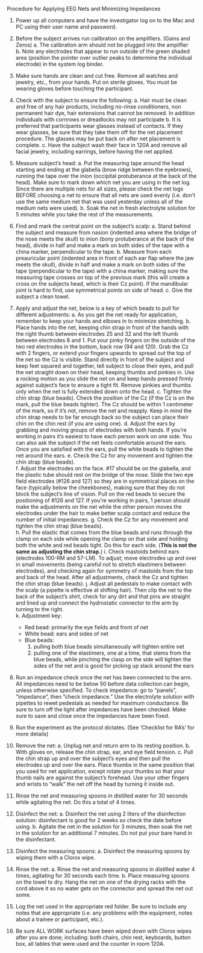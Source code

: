 Procedure for Applying EEG Nets and Minimizing Impedances

1.	Power up all computers and have the investigator log on to the Mac and PC using their user name and password.

2.	Before the subject arrives run calibration on the amplifiers. (Gains and Zeros) 
  a.	The calibration arm should not be plugged into the amplifier	
  b.	Note any electrodes that appear to run outside of the green shaded area (position the pointer over outlier peaks to determine the individual electrode) in the system log binder.

3.	Make sure hands are clean and cut free.  Remove all watches and jewelry, etc., from your hands. Put on sterile gloves.  You must be wearing gloves before touching the participant.

4.	Check with the subject to ensure the following:
  a.	Hair must be clean and free of any hair products, including no-rinse conditioners, non permanent hair dye, hair extensions that cannot be removed.  In addition individuals with cornrows or dreadlocks may not participate
  b.	It is preferred that participants wear glasses instead of contacts.  If they wear glasses, be sure that they take them off for the net placement procedure.  The glasses may be put back on after net placement is complete.
  c.	Have the subject wash their face in 120A and remove all facial jewelry, including earrings, before having the net applied.  

5.	Measure subject’s head: 
  a.	Put the measuring tape around the head starting and ending at the glabella (brow ridge between the eyebrows), running the tape over the inion (occipital protuberance at the back of the head).  Make sure to mark down which net you are using in the net log. Since there are multiple nets for all sizes, please check the net logs BEFORE choosing a net to ensure that all nets are used evenly (i.e. don’t use the same medium net that was used yesterday unless all of the medium nets were used).
  b.	Soak the net in fresh electrolyte solution for 5 minutes while you take the rest of the measurements.

6.	Find and mark the central point on the subject’s scalp:
  a.	Stand behind the subject and measure from nasion (indented area where the bridge of the nose meets the skull) to inion (bony protuberance at the back of the head), divide in half and make a mark on both sides of the tape with a china marker, perpendicular to the tape.
  b.	Measure from each preauricular point (indented area in front of each ear flap where the jaw meets the skull), divide in half and make a mark on both sides of the tape (perpendicular to the tape) with a china marker, making sure the measuring tape crosses on top of the previous mark (this will create a cross on the subjects head, which is their Cz point). If the mandibular joint is hard to find, use symmetrical points on side of head.
  c.	Give the subject a clean towel.

7.	Apply and adjust the net, below is a key of which beads to pull for different adjustments:
  a.	As you get the net ready for application, remember to keep your hands and elbows in to minimize stretching. 
  b.	Place hands into the net, keeping chin strap in front of the hands with the right thumb between electrodes 25 and 32 and the left thumb between electrodes 8 and 1. Put your pinky fingers on the outside of the two red electrodes in the bottom, back row (94 and 120). Grab the Cz with 2 fingers, or extend your fingers upwards to spread out the top of the net so the Cz is visible. Stand directly in front of the subject and keep feet squared and together, tell subject to close their eyes, and pull the net straight down on their head, keeping thumbs and pinkies in.  Use a rocking motion as you slide the net on and keep hands pressed firmly against subject’s face to ensure a tight fit. Remove pinkies and thumbs only when the net is fully extended down onto the head.
  c.	Tighten the chin strap (blue beads). Check the position of the Cz (if the Cz is on the mark, pull the blue beads tighter). The Cz should be within 1 centimeter of the mark, so if it’s not, remove the net and reapply. Keep in mind the chin strap needs to be far enough back so the subject can place their chin on the chin rest (if you are using one).
  d.	Adjust the ears by grabbing and moving groups of electrodes with both hands. If you’re working in pairs it’s easiest to have each person work on one side. You can also ask the subject if the net feels comfortable around the ears. Once you are satisfied with the ears, pull the white beads to tighten the net around the ears. 
  e.	Check the Cz for any movement and tighten the chin strap (blue beads).  
  f.	Adjust the electrodes on the face. #17 should be on the glabella, and the plastic tube should rest on the bridge of the nose. Slide the two eye field electrodes (#126 and 127) so they are in symmetrical places on the face (typically below the cheekbones), making sure that they do not block the subject’s line of vision. Pull on the red beads to secure the positioning of #126 and 127.  If you’re working in pairs, 1 person should make the adjustments on the net while the other person moves the electrodes under the hair to make better scalp contact and reduce the number of initial impedances.
  g.	Check the Cz for any movement and tighten the chin strap (blue beads).  
  h.	Pull the elastic that comes from the blue beads and runs through the clamp on each side while opening the clamp on that side and holding both the white and red beads tight. Do this for each side. (**This is not the same as adjusting the chin strap.**)
  i.	Check mastoids behind ears (electrodes 100-RM and 57-LM).  To adjust; move electrodes up and over in small movements (being careful not to stretch elastimers between electrodes), and checking again for symmetry of mastoids from the top and back of the head.  After all adjustments, check the Cz and tighten the chin strap (blue beads).
  j.	Adjust all pedestals to make contact with the scalp (a pipette is effective at shifting hair). Then clip the net to the back of the subject’s shirt, check for any dirt and that pins are straight and lined up and connect the hydrostatic connector to the arm by turning to the right.  
  k.	Adjustment key:
    - Red bead: primarily the eye fields and front of net
    - White bead: ears and sides of net
    - Blue beads:
      1.	pulling both blue beads simultaneously will tighten entire net
      2.	pulling one of the elastimers, one at a time, that stems from the blue beads, while pinching the clasp on the side will tighten the sides of the net and is good for picking up slack around the ears

8.	Run an impedance check once the net has been connected to the arm.  All impedances need to be below 50 before data collection can begin, unless otherwise specified.  To check impedance: go to “panels”, “impedance”, then “check impedance.”  Use the electrolyte solution with pipettes to rewet pedestals as needed for maximum conductance. Be sure to turn off the light after impedances have been checked.  Make sure to save and close once the impedances have been fixed.

9.	Run the experiment as the protocol dictates. (See ‘Checklist for RA’s’ for more details)

10.	Remove the net:
  a.	Unplug net and return arm to its resting position.
  b.	With gloves on, release the chin strap, ear, and eye field tension.
  c.	Pull the chin strap up and over the subject’s eyes and then pull the electrodes up and over the ears. Place thumbs in the same position that you used for net application, except rotate your thumbs so that your thumb nails are against the subject’s forehead. Use your other fingers and wrists to “walk” the net off the head by turning it inside out.

11.	Rinse the net and measuring spoons in distilled water for 30 seconds while agitating the net. Do this a total of 4 times.

12.	Disinfect the net:
  a.	Disinfect the net using 2 liters of the disinfection solution:  disinfectant is good for 2 weeks so check the date before using.
  b.	Agitate the net in the solution for 3 minutes, then soak the net in the solution for an additional 7 minutes.  Do not put your bare hand in the disinfectant.

13.	Disinfect the measuring spoons:
  a.	Disinfect the measuring spoons by wiping them with a Clorox wipe.

14.	Rinse the net:
  a.	Rinse the net and measuring spoons in distilled water 4 times, agitating for 30 seconds each time.
  b.	Place measuring spoons on the towel to dry. Hang the net on one of the drying racks with the cord above it so no water gets on the connector and spread the net out some.

15.	Log the net used in the appropriate red folder. Be sure to include any notes that are appropriate (i.e. any problems with the equipment, notes about a trainee or participant, etc.).

16.	Be sure ALL WORK surfaces have been wiped down with Clorox wipes after you are done; including: both chairs, chin rest, keyboards, button box, all tables that were used and the counter in room 120A.

